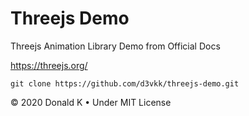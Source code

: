# Threejs Demo

Threejs Animation Library Demo from Official Docs 

https://threejs.org/

```
git clone https://github.com/d3vkk/threejs-demo.git
```

© 2020 Donald K • Under MIT License
